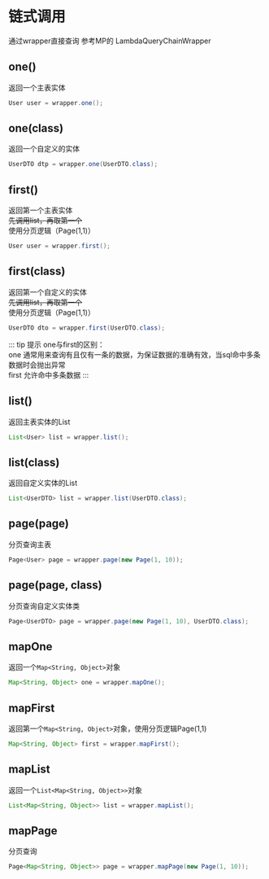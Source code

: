 # 链式调用

通过wrapper直接查询 参考MP的 LambdaQueryChainWrapper

## one() 
  返回一个主表实体
  ```java
  User user = wrapper.one();
  ```
## one(class) 
  返回一个自定义的实体
  ```java
  UserDTO dtp = wrapper.one(UserDTO.class);
  ```
## first() 
  返回第一个主表实体  
  <s>先调用list，再取第一个</s> <Badge type="danger" text="1.4.13-" vertical="top" />  
  使用分页逻辑（Page(1,1)）<Badge type="tip" text="1.5.0+" vertical="top" />
  ```java
  User user = wrapper.first();
  ```
## first(class) 
  返回第一个自定义的实体    
  <s>先调用list，再取第一个</s> <Badge type="danger" text="1.4.13-" vertical="top" />  
  使用分页逻辑（Page(1,1)）<Badge type="tip" text="1.5.0+" vertical="top" />
  ```java
  UserDTO dto = wrapper.first(UserDTO.class);
  ```

::: tip 提示
one与first的区别：  
one 通常用来查询有且仅有一条的数据，为保证数据的准确有效，当sql命中多条数据时会抛出异常  
first 允许命中多条数据
:::

## list() 
  返回主表实体的List
  ```java
  List<User> list = wrapper.list();
  ```
## list(class) 
  返回自定义实体的List
  ```java
  List<UserDTO> list = wrapper.list(UserDTO.class);
  ```
## page(page) 
  分页查询主表
  ```java
  Page<User> page = wrapper.page(new Page(1, 10));
  ```
## page(page, class) 
  分页查询自定义实体类
  ```java
  Page<UserDTO> page = wrapper.page(new Page(1, 10), UserDTO.class);
  ```
## mapOne <Badge type="tip" text="1.5.0+" vertical="top" />
  返回一个`Map<String, Object>`对象  
  ```java
  Map<String, Object> one = wrapper.mapOne();
  ```
## mapFirst <Badge type="tip" text="1.5.0+" vertical="top" />
  返回第一个`Map<String, Object>`对象，使用分页逻辑Page(1,1)  
  ```java
  Map<String, Object> first = wrapper.mapFirst();
  ```
## mapList <Badge type="tip" text="1.5.0+" vertical="top" />
  返回一个`List<Map<String, Object>>`对象  
  ```java
  List<Map<String, Object>> list = wrapper.mapList();
  ```
## mapPage <Badge type="tip" text="1.5.0+" vertical="top" />
  分页查询
  ```java
  Page<Map<String, Object>> page = wrapper.mapPage(new Page(1, 10));
  ```
